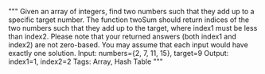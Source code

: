 """
Given an array of integers, find two numbers such that they add up to a specific target number.
The function twoSum should return indices of the two numbers such that they add up to the target, where index1 must be less than index2. Please note that your returned answers (both index1 and index2) are not zero-based.
You may assume that each input would have exactly one solution.
Input:
 numbers={2, 7, 11, 15}, target=9
Output:
 index1=1, index2=2
Tags: Array, Hash Table
"""
